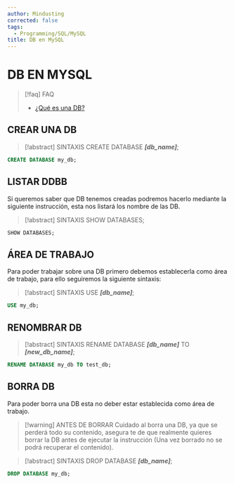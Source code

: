 ```yaml
---
author: Mindusting
corrected: false
tags:
  - Programming/SQL/MySQL
title: DB en MySQL
---
```


# DB EN MYSQL

> [!faq] FAQ
> - [¿Qué es una DB?](../sql_db.md)

## CREAR UNA DB

> [!abstract] SINTAXIS
> CREATE DATABASE ***\[db\_name]***;

```sql
CREATE DATABASE my_db;
```

## LISTAR DDBB

Si queremos saber que DB tenemos creadas podremos hacerlo mediante la siguiente instrucción, esta nos listará los nombre de las DB.

> [!abstract] SINTAXIS
> SHOW DATABASES;

```sql
SHOW DATABASES;
```

## ÁREA DE TRABAJO

Para poder trabajar sobre una DB primero debemos establecerla como área de trabajo, para ello seguiremos la siguiente sintaxis:

> [!abstract] SINTAXIS
> USE ***\[db_name]***;

```sql
USE my_db;
```

## RENOMBRAR DB

> [!abstract] SINTAXIS
> RENAME DATABASE ***\[db\_name\]*** TO ***\[new\_db\_name\]***;

```sql
RENAME DATABASE my_db TO test_db;
```

## BORRA DB

Para poder borra una DB esta no deber estar establecida como área de trabajo.

> [!warning] ANTES DE BORRAR
> Cuidado al borra una DB, ya que se perderá todo su contenido, asegura te de que realmente quieres borrar la DB antes de ejecutar la instrucción (Una vez borrado no se podrá recuperar el contenido).

> [!abstract] SINTAXIS
> DROP DATABASE ***\[db\_name\]***;

```sql
DROP DATABASE my_db;
```